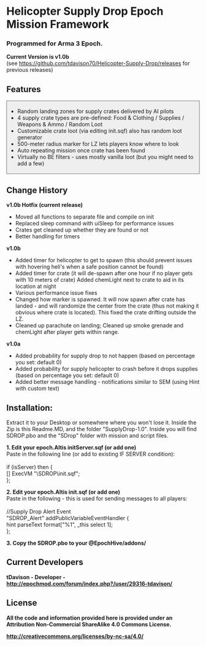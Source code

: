 <h1>Helicopter Supply Drop Epoch Mission Framework</h1>
<h3>Programmed for Arma 3 Epoch.</h3>

<strong>Current Version is v1.0b</strong><br />
(see https://github.com/tdavison70/Helicopter-Supply-Drop/releases for previous releases)

<h2>Features</h2>
<div style="padding: 4px; background: #efefef; border: 1px solid #666;">
<ul>
  <li>Random landing zones for supply crates delivered by AI pilots</li>
  <li>4 supply crate types are pre-defined: Food & Clothing / Supplies / Weapons & Ammo / Random Loot</li> 
  <li>Customizable crate loot (via editing init.sqf) also has random loot generator</li>
  <li>500-meter radius marker for LZ lets players know where to look</li>
  <li>Auto repeating mission once crate has been found</li>
  <li>Virtually no BE filters - uses mostly vanilla loot (but you might need to add a few)</li>
</ul>
</div>

<h2>Change History</h2>
<strong>v1.0b Hotfix (current release)</strong>
<ul>
	<li>Moved all functions to separate file and compile on init</li>
	<li>Replaced sleep command with uiSleep for performance issues</li>
	<li>Crates get cleaned up whether they are found or not</li>
	<li>Better handling for timers</li>
</ul>

<strong>v1.0b</strong>
<ul>
	<li>Added timer for helicopter to get to spawn (this should prevent issues with hovering heli's when a safe position 	cannot be found)</li>
	<li>Added timer for crate (it will de-spawn after one hour if no player gets with 10 meters of crate)
	Added chemLight next to crate to aid in its location at night</li>
	<li>Various performance issue fixes</li>
	<li>Changed how marker is spawned. It will now spawn after crate has landed - and will randomize the center from the 	crate (thus not making it obvious where crate is located). This fixed the crate drifting outside the LZ.</li>
	<li>Cleaned up parachute on landing; Cleaned up smoke grenade and chemLight after player gets within range.</li>
</ul>

<strong>v1.0a</strong>
<ul>
	<li>Added probability for supply drop to not happen (based on percentage you set: default 0)</li>
	<li>Added probability for supply helicopter to crash before it drops supplies (based on percentage you set: default 0)</li>
	<li>Added better message handling - notifications similar to SEM (using Hint with custom text)</li>
</ul>

<h2>Installation:</h2>
Extract it to your Desktop or somewhere where you won't lose it. Inside the Zip is this Readme.MD, and the folder "SupplyDrop-1.0". Inside you will find SDROP.pbo and the "SDrop" folder with mission and script files.

<strong>1. Edit your epoch.Altis initServer.sqf (or add one)</strong><br />
Paste in the following line (or add to existing IF SERVER condition):<br /><br />
if (isServer) then {<br />
	[] ExecVM "\SDROP\init.sqf";<br />
};

<strong>2. Edit your epoch.Altis init.sqf (or add one)</strong><br />
Paste in the following - this is used for sending messages to all players:<br /><br />
//Supply Drop Alert Event<br />
"SDROP_Alert" addPublicVariableEventHandler {<br />
	hint parseText format["%1", _this select 1];<br />
};

<strong>3. Copy the SDROP.pbo to your @EpochHive/addons/ 


<h2>Current Developers</h2>

tDavison - Developer - http://epochmod.com/forum/index.php?/user/29316-tdavison/

<h2>License</h2>

All the code and information provided here is provided under an Attribution Non-Commercial ShareAlike 4.0 Commons License.

http://creativecommons.org/licenses/by-nc-sa/4.0/
